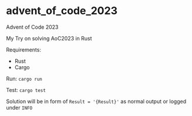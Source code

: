 # advent_of_code_2023
Advent of Code 2023  

My Try on solving AoC2023 in Rust


Requirements:

- Rust
- Cargo

Run:
`cargo run`

Test: `cargo test`


Solution will be in form of `Result = '{Result}'` as normal output or logged under `INFO`
